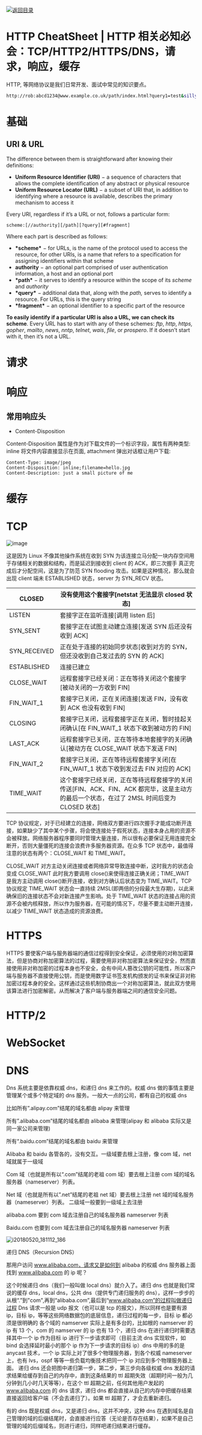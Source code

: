 [![返回目录](https://camo.githubusercontent.com/2be802997dee98af3435d3b9231e348ff137b93e/68747470733a2f2f706172672e636f2f554362)](https://github.com/wxyyxc1992/Awesome-CheatSheet)

# HTTP CheatSheet | HTTP 相关必知必会：TCP/HTTP2/HTTPS/DNS，请求，响应，缓存

HTTP, 等网络协议是我们日常开发、面试中常见的知识要点。

```sh
http://rob:abcd1234@www.example.co.uk/path/index.html?query1=test&silly=willy&field[0]=zero&field[2]=two#test=hash&chucky=cheese
```

# 基础

## URI & URL

The difference between them is straightforward after knowing their definitions:

- **Uniform Resource Identifier (URI)** − a sequence of characters that allows the complete identification of any abstract or physical resource
- **Uniform Resource Locator (URL)** − a subset of URI that, in addition to identifying where a resource is available, describes the primary mechanism to access it

Every URI, regardless if it’s a URL or not, follows a particular form:

```
scheme:[//authority][/path][?query][#fragment]
```

Where each part is described as follows:

- **\*scheme\*** − for URLs, is the name of the protocol used to access the resource, for other URIs, is a name that refers to a specification for assigning identifiers within that scheme
- **authority** − an optional part comprised of user authentication information, a host and an optional port
- **\*path\*** − it serves to identify a resource within the scope of its _scheme_ and _authority_
- **\*query\*** − additional data that, along with the _path,_ serves to identify a resource. For URLs, this is the query string
- **\*fragment\*** − an optional identifier to a specific part of the resource

**To easily identify if a particular URI is also a URL, we can check its scheme**. Every URL has to start with any of these schemes: _ftp_, _http_, _https,_ _gopher_, _mailto_, _news_, _nntp_, _telnet_, _wais_, _file_, or _prospero_. If it doesn’t start with it, then it’s not a URL.

# 请求

# 响应

## 常用响应头

- Content-Disposition

Content-Disposition 属性是作为对下载文件的一个标识字段，属性有两种类型: inline 将文件内容直接显示在页面, attachment 弹出对话框让用户下载:

```
Content-Type: image/jpeg
Content-Disposition: inline;filename=hello.jpg
Content-Description: just a small picture of me
```

# 缓存

# TCP

![image](https://user-images.githubusercontent.com/5803001/48391511-ea06ba00-e741-11e8-832f-ac9d994f0b21.png)

这是因为 Linux 不像其他操作系统在收到 SYN 为该连接立马分配一块内存空间用于存储相关的数据和结构，而是延迟到接收到 client 的 ACK，即三次握手 真正完成后才分配空间，这是为了防范 SYN flooding 攻击。如果是这种情况，那么就会出现 client 端未 ESTABLISHED 状态，server 为 SYN_RECV 状态。

| CLOSED       | 没有使用这个套接字[netstat 无法显示 closed 状态]                                                                                          |
| ------------ | ----------------------------------------------------------------------------------------------------------------------------------------- |
| LISTEN       | 套接字正在监听连接[调用 listen 后]                                                                                                        |
| SYN_SENT     | 套接字正在试图主动建立连接[发送 SYN 后还没有收到 ACK]                                                                                     |
| SYN_RECEIVED | 正在处于连接的初始同步状态[收到对方的 SYN，但还没收到自己发过去的 SYN 的 ACK]                                                             |
| ESTABLISHED  | 连接已建立                                                                                                                                |
| CLOSE_WAIT   | 远程套接字已经关闭：正在等待关闭这个套接字[被动关闭的一方收到 FIN]                                                                        |
| FIN_WAIT_1   | 套接字已关闭，正在关闭连接[发送 FIN，没有收到 ACK 也没有收到 FIN]                                                                         |
| CLOSING      | 套接字已关闭，远程套接字正在关闭，暂时挂起关闭确认[在 FIN_WAIT_1 状态下收到被动方的 FIN]                                                  |
| LAST_ACK     | 远程套接字已关闭，正在等待本地套接字的关闭确认[被动方在 CLOSE_WAIT 状态下发送 FIN]                                                        |
| FIN_WAIT_2   | 套接字已关闭，正在等待远程套接字关闭[在 FIN_WAIT_1 状态下收到发过去 FIN 对应的 ACK]                                                       |
| TIME_WAIT    | 这个套接字已经关闭，正在等待远程套接字的关闭传送[FIN、ACK、FIN、ACK 都完毕，这是主动方的最后一个状态，在过了 2MSL 时间后变为 CLOSED 状态] |

TCP 协议规定，对于已经建立的连接，网络双方要进行四次握手才能成功断开连接，如果缺少了其中某个步骤，将会使连接处于假死状态，连接本身占用的资源不会被释放。网络服务器程序要同时管理大量连接，所以很有必要保证无用连接完全断开，否则大量僵死的连接会浪费许多服务器资源。在众多 TCP 状态中，最值得注意的状态有两个：CLOSE_WAIT 和 TIME_WAIT。

CLOSE_WAIT 对方主动关闭连接或者网络异常导致连接中断，这时我方的状态会变成 CLOSE_WAIT 此时我方要调用 close()来使得连接正确关闭；TIME_WAIT 是我方主动调用 close()断开连接，收到对方确认后状态变为 TIME_WAIT。TCP 协议规定 TIME_WAIT 状态会一直持续 2MSL(即两倍的分段最大生存期)，以此来确保旧的连接状态不会对新连接产生影响。处于 TIME_WAIT 状态的连接占用的资源不会被内核释放，所以作为服务器，在可能的情况下，尽量不要主动断开连接，以减少 TIME_WAIT 状态造成的资源浪费。

# HTTPS

HTTPS 要使客户端与服务器端的通信过程得到安全保证，必须使用的对称加密算法，但是协商对称加密算法的过程，需要使用非对称加密算法来保证安全，然而直接使用非对称加密的过程本身也不安全，会有中间人篡改公钥的可能性，所以客户端与服务器不直接使用公钥，而是使用数字证书签发机构颁发的证书来保证非对称加密过程本身的安全。这样通过这些机制协商出一个对称加密算法，就此双方使用该算法进行加密解密。从而解决了客户端与服务器端之间的通信安全问题。

# HTTP/2

# WebSocket

# DNS

Dns 系统主要是依靠权威 dns，和递归 dns 来工作的。权威 dns 做的事情主要是管理某个或多个特定域的 dns 服务。一般大一点的公司，都有自己的权威 dns

比如所有”.alipay.com”结尾的域名都由 alipay 来管理

所有”.alibaba.com”结尾的域名都由 alibaba 来管理(alipay 和 alibaba 实际又是同一家公司来管理)

所有“.baidu.com”结尾的域名都由 baidu 来管理

Alibaba 和 baidu 各管各的，没有交互。一级域要去根上注册，像 com 域，net 域就属于一级域

Com 域（也就是所有以“.com”结尾的老祖 com 域）要去根上注册 com 域的域名服务器（nameserver）列表。

Net 域（也就是所有以”.net”结尾的老祖 net 域）要去根上注册 net 域的域名服务器（nameserver）列表。 二级域一般要到一级域上去注册

alibaba.com 要到 com 域去注册自己的域名服务器 nameserver 列表

Baidu.com 也要到 com 域去注册自己的域名服务器 nameserver 列表

![i20180520_181112_186](https://user-images.githubusercontent.com/5803001/40573917-a5b3da1c-60fb-11e8-8be9-7ad479c05daa.jpg)

递归 DNS（Recursion DNS）

那用户访问 www.alibaba.com，请求又是如何到 alibaba 的权威 dns 服务器上面找到 www.alibaba.com 的 ip 呢？

这个时候递归 dns（我们一般叫做 local dns）就介入了。递归 dns 也就是我们常说的缓存 dns，local dns，公共 dns（提供专门递归服务的 dns），这样一步步的从根“.”到"com",再到“alibaba.com”,最后到“www.alibaba.com”的过程叫做递归过程
Dns 请求一般是 udp 报文（也可以是 tcp 的报文），所以同样也是要有源 ip，目标 ip，等等这些网络数据包的底层信息，递归过程的每一步，目标 ip 都必须是很明确的
各个域的 namserver 实际上是有多台的，比如根的 namserver 的 ip 有 13 个，com 的 namserver 的 ip 也有 13 个，递归 dns 在进行递归时需要选择其中一个 ip 作为目标 ip 进行下一步请求即可（目前主流 dns 实现软件，如 bind 会选择延时最小的那个 ip 作为下一步请求的目标 ip）dns 中用的多的是 anycast 技术，一个 ip 实际上对了很多个物理服务器，到各个权威 nameserver 上，也有 lvs，ospf 等等一些负载均衡技术把同一个 ip 对应到多个物理服务器上面。
递归 dns 还会把图中递归第一步，第二步，第三步向各级权威 dns 发起的请求结果给缓存到自己的内存中，直到这条结果的 ttl 超期失效（超期时间一般为几分钟到几小时几天等等），在这个 ttl 超期之前，任何其他用户发起的 www.alibaba.com 的 dns 请求，递归 dns 都会直接从自己的内存中把缓存结果直接返回给客户端（不会去递归了）。如果 ttl 超期了，才会去重新递归。

有的 dns 既是权威 dns，又是递归 dns，这并不冲突，这种 dns 在遇到域名是自己管理的域的后缀结尾时，会直接进行应答（无论是否存在结果），如果不是自己管理的域的后缀域名，则进行递归，同样吧递归结果进行缓存。
